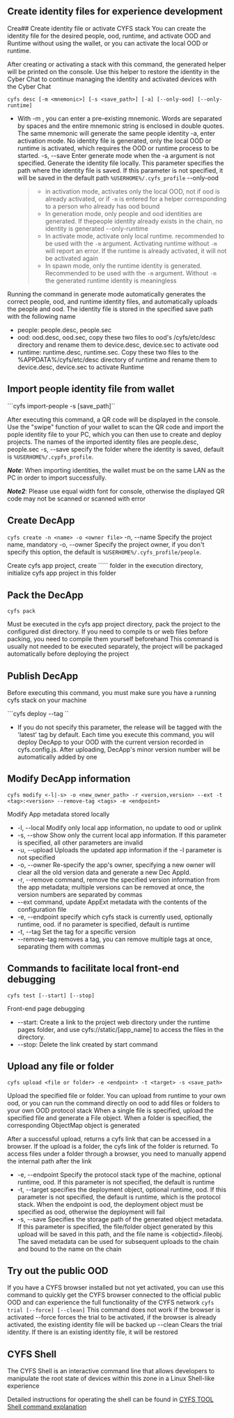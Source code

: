 ## Create identity files for experience development
Crea## Create identity file or activate CYFS stack
You can create the identity file for the desired people, ood, runtime, and activate OOD and Runtime without using the wallet, or you can activate the local OOD or runtime.

After creating or activating a stack with this command, the generated helper will be printed on the console. Use this helper to restore the identity in the Cyber Chat to continue managing the identity and activated devices with the Cyber Chat

```cyfs desc [-m <mnemonic>] [-s <save_path>] [-a] [--only-ood] [--only-runtime]```
- With -m <mnemonic>, you can enter a pre-existing mnemonic. Words are separated by spaces and the entire mnemonic string is enclosed in double quotes. The same mnemonic will generate the same people identity
-a, enter activation mode. No identity file is generated, only the local OOD or runtime is activated, which requires the OOD or runtime process to be started.
-s, --save Enter generate mode when the -a argument is not specified. Generate the identity file locally. This parameter specifies the path where the identity file is saved. If this parameter is not specified, it will be saved in the default path `%USERHOME%/.cyfs_profile`
--only-ood 
  > - in activation mode, activates only the local OOD, not if ood is already activated, or if `-m` is entered for a helper corresponding to a person who already has ood bound
  > - In generation mode, only people and ood identities are generated. If thepeople identity already exists in the chain, no identity is generated
--only-runtime 
  > - In activate mode, activate only local runtime. recommended to be used with the `-m` argument. Activating runtime without `-m` will report an error. If the runtime is already activated, it will not be activated again
  > - In spawn mode, only the runtime identity is generated. Recommended to be used with the `-m` argument. Without `-m` the generated runtime identity is meaningless

Running the command in generate mode automatically generates the correct people, ood, and runtime identity files, and automatically uploads the people and ood. The identity file is stored in the specified save path with the following name
- people: people.desc, people.sec
- ood: ood.desc, ood.sec, copy these two files to ood's /cyfs/etc/desc directory and rename them to device.desc, device.sec to activate ood
- runtime: runtime.desc, runtime.sec. Copy these two files to the %APPDATA%/cyfs/etc/desc directory of runtime and rename them to device.desc, device.sec to activate Runtime

## Import people identity file from wallet
```cyfs import-people -s [save_path]``

After executing this command, a QR code will be displayed in the console. Use the "swipe" function of your wallet to scan the QR code and import the pople identity file to your PC, which you can then use to create and deploy projects. The names of the imported identity files are people.desc, people.sec
-s, --save specify the folder where the identity is saved, default is `%USERHOME%/.cypfs_profile`.

**_Note_**: When importing identities, the wallet must be on the same LAN as the PC in order to import successfully.

**_Note2_**: Please use equal width font for console, otherwise the displayed QR code may not be scanned or scanned with error

## Create DecApp
```cyfs create -n <name> -o <owner file>```
-n, --name Specify the project name, mandatory
-o, --owner Specify the project owner, if you don't specify this option, the default is ``%USERHOME%/.cyfs_profile/people``.

Create cyfs app project, create ```<name>`` folder in the execution directory, initialize cyfs app project in this folder
## Pack the DecApp
``cyfs pack``

Must be executed in the cyfs app project directory, pack the project to the configured dist directory. If you need to compile ts or web files before packing, you need to compile them yourself beforehand
This command is usually not needed to be executed separately, the project will be packaged automatically before deploying the project
## Publish DecApp
Before executing this command, you must make sure you have a running cyfs stack on your machine

```cyfs deploy --tag <tag>``

- If you do not specify this parameter, the release will be tagged with the 'latest' tag by default.
Each time you execute this command, you will deploy DecApp to your OOD with the current version recorded in cyfs.config.js. After uploading, DecApp's minor version number will be automatically added by one

## Modify DecApp information
```cyfs modify <-l|-s> -o <new_owner_path> -r <version,version> --ext -t <tag>:<version> --remove-tag <tags> -e <endpoint> ```

Modify App metadata stored locally
- -l, --local Modify only local app information, no update to ood or uplink
- -s, --show Show only the current local app information. If this parameter is specified, all other parameters are invalid
- -u, --upload Uploads the updated app information if the -l parameter is not specified
- -o, --owner Re-specify the app's owner, specifying a new owner will clear all the old version data and generate a new Dec AppId.
- -r, --remove command, remove the specified version information from the app metadata; multiple versions can be removed at once, the version numbers are separated by commas
- --ext command, update AppExt metadata with the contents of the configuration file
- -e, --endpoint specify which cyfs stack is currently used, optionally runtime, ood. if no parameter is specified, default is runtime
- -t, --tag Set the tag for a specific version
- --remove-tag removes a tag, you can remove multiple tags at once, separating them with commas
## Commands to facilitate local front-end debugging
```cyfs test [--start] [--stop]```

Front-end page debugging
- --start: Create a link to the project web directory under the runtime pages folder, and use cyfs://static/[app_name] to access the files in the directory.
- --stop: Delete the link created by start command
## Upload any file or folder
```cyfs upload <file or folder> -e <endpoint> -t <target> -s <save_path>```

Upload the specified file or folder. You can upload from runtime to your own ood, or you can run the command directly on ood to add files or folders to your own OOD protocol stack
When a single file is specified, upload the specified file and generate a File object. When a folder is specified, the corresponding ObjectMap object is generated<br>

After a successful upload, returns a cyfs link that can be accessed in a browser. If the upload is a folder, the cyfs link of the folder is returned. To access files under a folder through a browser, you need to manually append the internal path after the link

- -e, --endpoint Specify the protocol stack type of the machine, optional runtime, ood. If this parameter is not specified, the default is runtime
- -t, --target specifies the deployment object, optional runtime, ood. If this parameter is not specified, the default is runtime, which is the protocol stack. When the endpoint is ood, the deployment object must be specified as ood, otherwise the deployment will fail
- -s, --save Specifies the storage path of the generated object metadata. If this parameter is specified, the file/folder object generated by this upload will be saved in this path, and the file name is \<objectid>.fileobj. The saved metadata can be used for subsequent uploads to the chain and bound to the name on the chain

## Try out the public OOD
If you have a CYFS browser installed but not yet activated, you can use this command to quickly get the CYFS browser connected to the official public OOD and can experience the full functionality of the CYFS network
`cyfs trial [--force] [--clean]`
This command does not work if the browser is activated
--force forces the trial to be activated, if the browser is already activated, the existing identity file will be backed up
--clean Clears the trial identity. If there is an existing identity file, it will be restored

## CYFS Shell
The CYFS Shell is an interactive command line that allows developers to manipulate the root state of devices within this zone in a Linux Shell-like experience

Detailed instructions for operating the shell can be found in
[CYFS TOOL Shell command explanation](./CYFS-SHELL.md)